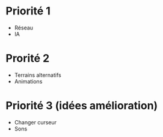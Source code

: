 # Priorité 1
* Réseau
* IA

# Prorité 2
* Terrains alternatifs
* Animations

# Priorité 3 (idées amélioration)
* Changer curseur
* Sons
